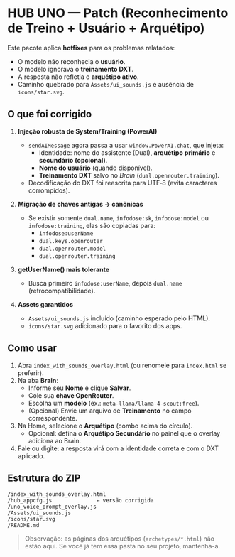 
# HUB UNO — Patch (Reconhecimento de Treino + Usuário + Arquétipo)

Este pacote aplica **hotfixes** para os problemas relatados:

- O modelo não reconhecia o **usuário**.
- O modelo ignorava o **treinamento DXT**.
- A resposta não refletia o **arquétipo ativo**.
- Caminho quebrado para `Assets/ui_sounds.js` e ausência de `icons/star.svg`.

## O que foi corrigido

1. **Injeção robusta de System/Training (PowerAI)**
   - `sendAIMessage` agora passa a usar `window.PowerAI.chat`, que injeta:
     - Identidade: nome do assistente (Dual), **arquétipo primário** e **secundário (opcional)**.
     - **Nome do usuário** (quando disponível).
     - **Treinamento DXT** salvo no *Brain* (`dual.openrouter.training`).
   - Decodificação do DXT foi reescrita para UTF‑8 (evita caracteres corrompidos).

2. **Migração de chaves antigas → canônicas**
   - Se existir somente `dual.name`, `infodose:sk`, `infodose:model` ou `infodose:training`, elas são copiadas para:
     - `infodose:userName`
     - `dual.keys.openrouter`
     - `dual.openrouter.model`
     - `dual.openrouter.training`

3. **getUserName() mais tolerante**
   - Busca primeiro `infodose:userName`, depois `dual.name` (retrocompatibilidade).

4. **Assets garantidos**
   - `Assets/ui_sounds.js` incluído (caminho esperado pelo HTML).
   - `icons/star.svg` adicionado para o favorito dos apps.

## Como usar

1. Abra `index_with_sounds_overlay.html` (ou renomeie para `index.html` se preferir).
2. Na aba **Brain**:
   - Informe seu **Nome** e clique **Salvar**.
   - Cole sua **chave OpenRouter**.
   - Escolha um **modelo** (ex.: `meta-llama/llama-4-scout:free`).
   - (Opcional) Envie um arquivo de **Treinamento** no campo correspondente.
3. Na Home, selecione o **Arquétipo** (combo acima do círculo).  
   - Opcional: defina o **Arquétipo Secundário** no painel que o overlay adiciona ao Brain.
4. Fale ou digite: a resposta virá com a identidade correta e com o DXT aplicado.

## Estrutura do ZIP

```
/index_with_sounds_overlay.html
/hub_appcfg.js              ← versão corrigida
/uno_voice_prompt_overlay.js
/Assets/ui_sounds.js
/icons/star.svg
/README.md
```

> Observação: as páginas dos arquétipos (`archetypes/*.html`) não estão aqui. Se você já tem essa pasta no seu projeto, mantenha-a.
